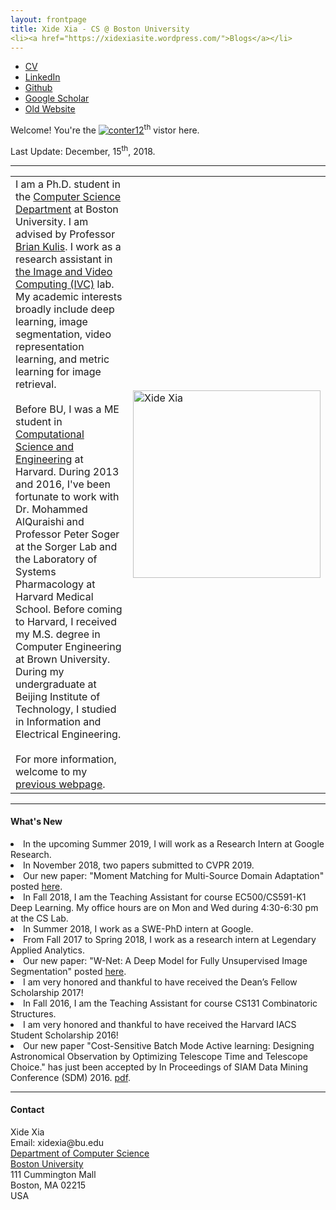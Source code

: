 ```yaml
---
layout: frontpage
title: Xide Xia - CS @ Boston University
<li><a href="https://xidexiasite.wordpress.com/">Blogs</a></li>
---
```


<div class="navbar">
<div class="navbar-inner">
<ul class="nav">
<li><a href="{{ BASE_PATH }}/assets/xide_xia_cv_bu.pdf">CV</a></li>
<li><a href="https://www.linkedin.com/in/xide-xia-21227853/">LinkedIn</a></li>
<li><a href="https://github.com/xidexia">Github</a></li>
<li><a href="https://scholar.google.com/citations?user=FHLTntIAAAAJ&hl=zh-CN">Google Scholar</a></li>
<li><a href="http://scholar.harvard.edu/xidexia">Old Website</a></li>
</ul>
</div>
</div>


Welcome! You're the <a href='http://www.counter12.com'><img src='http://www.counter12.com/img-w627ab6c7b5DcZb4-3.gif' border='0' alt='conter12'></a><script type='text/javascript' src='http://www.counter12.com/ad.js?id=w627ab6c7b5DcZb4'></script><sup>th</sup> vistor here.

Last Update: December, 15<sup>th</sup>, 2018.

---
<div class="container">
<div class="span5">
<table>
<tr>
<td>I am a Ph.D. student in the <a href="http://www.bu.edu/cs/">Computer Science Department</a> at Boston University. I am advised by Professor <a href="http://people.bu.edu/bkulis/">Brian Kulis</a>. I work as a research assistant in <a href="https://www.bu.edu/cs/ivc/">the Image and Video Computing (IVC)</a> lab. My academic interests broadly include deep learning, image segmentation, video representation learning, and metric learning for image retrieval.
<br/>
<br/>
Before BU, I was a ME student in <a href="http://iacs.seas.harvard.edu/">Computational Science and Engineering</a> at Harvard. During 2013 and 2016, I've been fortunate to work with Dr. Mohammed AlQuraishi and Professor Peter Soger at the Sorger Lab and the Laboratory of Systems Pharmacology at Harvard Medical School.  Before coming to Harvard, I received my M.S. degree in Computer Engineering at Brown University. During my undergraduate at Beijing Institute of Technology, I studied in Information and Electrical Engineering.
<br/>
<br/>
For more information, welcome to my <a href="https://scholar.harvard.edu/xidexia">previous webpage</a>.</td>
<td><img src="../assets/pics/xidexia.jpg" title="Xide Xia" alt="Xide Xia" height=300px/> </td>
</tr>
</table>

</div>
</div>

---
<h4><a name="news"></a>What's New</h4>

<LI>In the upcoming Summer 2019, I will work as a Research Intern at Google Research.
<LI>In November 2018, two papers submitted to CVPR 2019.
<LI>Our new paper: "Moment Matching for Multi-Source Domain Adaptation" posted <a href="https://arxiv.org/abs/1812.01754">here</a>. </LI>
<LI>In Fall 2018, I am the Teaching Assistant for course EC500/CS591-K1 Deep Learning. My office hours are on Mon and Wed during 4:30-6:30 pm at the CS Lab. </LI>
<LI>In Summer 2018, I work as a SWE-PhD intern at Google.
<LI>From Fall 2017 to Spring 2018, I work as a research intern at Legendary Applied Analytics.
<LI>Our new paper: "W-Net: A Deep Model for Fully Unsupervised Image Segmentation" posted <a href="https://arxiv.org/abs/1711.08506">here</a>. </LI>
<LI>I am very honored and thankful to have received the Dean’s Fellow Scholarship 2017!</LI>
<LI>In Fall 2016, I am the Teaching Assistant for course CS131 Combinatoric Structures.</LI>
<LI>I am very honored and thankful to have received the Harvard IACS Student Scholarship 2016!</LI>
<LI>Our new paper "Cost-Sensitive Batch Mode Active learning: Designing Astronomical Observation by Optimizing Telescope Time and Telescope Choice." has just been accepted by In Proceedings of SIAM Data Mining Conference (SDM) 2016. <a href="http://scholar.harvard.edu/files/xidexia/files/cbal_sdm16.pdf?m=1454015519">pdf</a>.</LI>

---
<div class="container">
<h4><a name="contact"></a>Contact</h4>

<div class="row-fluid">
<div class="span5">
Xide Xia<br/>
<div id="hide_email">
Email: xidexia@bu.edu <br/>
<a href="http://www.bu.edu/cs/">Department of Computer Science</a><br/>
<a href="http://www.bu.edu">Boston University</a><br/>
111 Cummington Mall<br/>
Boston, MA 02215<br/>
USA<br/><br/>

</div>
</div>
</div>
</div>

